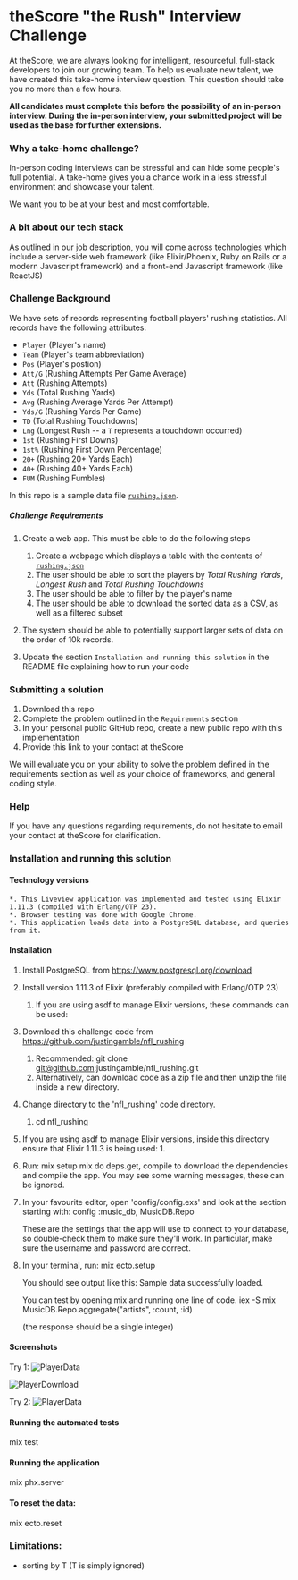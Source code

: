 # theScore "the Rush" Interview Challenge
At theScore, we are always looking for intelligent, resourceful, full-stack developers to join our growing team. To help us evaluate new talent, we have created this take-home interview question. This question should take you no more than a few hours.

**All candidates must complete this before the possibility of an in-person interview. During the in-person interview, your submitted project will be used as the base for further extensions.**

### Why a take-home challenge?
In-person coding interviews can be stressful and can hide some people's full potential. A take-home gives you a chance work in a less stressful environment and showcase your talent.

We want you to be at your best and most comfortable.

### A bit about our tech stack
As outlined in our job description, you will come across technologies which include a server-side web framework (like Elixir/Phoenix, Ruby on Rails or a modern Javascript framework) and a front-end Javascript framework (like ReactJS)

### Challenge Background
We have sets of records representing football players' rushing statistics. All records have the following attributes:
* `Player` (Player's name)
* `Team` (Player's team abbreviation)
* `Pos` (Player's postion)
* `Att/G` (Rushing Attempts Per Game Average)
* `Att` (Rushing Attempts)
* `Yds` (Total Rushing Yards)
* `Avg` (Rushing Average Yards Per Attempt)
* `Yds/G` (Rushing Yards Per Game)
* `TD` (Total Rushing Touchdowns)
* `Lng` (Longest Rush -- a `T` represents a touchdown occurred)
* `1st` (Rushing First Downs)
* `1st%` (Rushing First Down Percentage)
* `20+` (Rushing 20+ Yards Each)
* `40+` (Rushing 40+ Yards Each)
* `FUM` (Rushing Fumbles)

In this repo is a sample data file [`rushing.json`](/rushing.json).

##### Challenge Requirements
1. Create a web app. This must be able to do the following steps
    1. Create a webpage which displays a table with the contents of [`rushing.json`](/rushing.json)
    2. The user should be able to sort the players by _Total Rushing Yards_, _Longest Rush_ and _Total Rushing Touchdowns_
    3. The user should be able to filter by the player's name
    4. The user should be able to download the sorted data as a CSV, as well as a filtered subset
    
2. The system should be able to potentially support larger sets of data on the order of 10k records.

3. Update the section `Installation and running this solution` in the README file explaining how to run your code

### Submitting a solution
1. Download this repo
2. Complete the problem outlined in the `Requirements` section
3. In your personal public GitHub repo, create a new public repo with this implementation
4. Provide this link to your contact at theScore

We will evaluate you on your ability to solve the problem defined in the requirements section as well as your choice of frameworks, and general coding style.

### Help
If you have any questions regarding requirements, do not hesitate to email your contact at theScore for clarification.

### Installation and running this solution

#### Technology versions
    *. This Liveview application was implemented and tested using Elixir 1.11.3 (compiled with Erlang/OTP 23).  
    *. Browser testing was done with Google Chrome.
    *. This application loads data into a PostgreSQL database, and queries from it.

#### Installation
1. Install PostgreSQL from https://www.postgresql.org/download
2. Install version 1.11.3 of Elixir (preferably compiled with Erlang/OTP 23)
    1. If you are using asdf to manage Elixir versions, these commands can be used:

3. Download this challenge code from https://github.com/justingamble/nfl_rushing
    1. Recommended: git clone git@github.com:justingamble/nfl_rushing.git
    2. Alternatively, can download code as a zip file and then unzip the file inside a new directory.
4. Change directory to the 'nfl_rushing' code directory.
    1. cd nfl_rushing
5. If you are using asdf to manage Elixir versions, inside this directory ensure that Elixir 1.11.3 is being used:
    1. 
6. Run:
      mix setup
      mix do deps.get, compile
   to download the dependencies and compile the app.  You may see some warning messages, these can be ignored.
7. In your favourite editor, open 'config/config.exs' and look at the
   section starting with:
      config :music_db, MusicDB.Repo

   These are the settings that the app will use to connect to your database,
   so double-check them to make sure they'll work.  In particular, make sure
   the username and password are correct.
8. In your terminal, run:
      mix ecto.setup

   You should see output like this:
      Sample data successfully loaded.

   You can test by opening mix and running one line of code.
      iex -S mix
      MusicDB.Repo.aggregate("artists", :count, :id)

   (the response should be a single integer)

#### Screenshots

Try 1:
![PlayerData](Playername.sort.png)

![PlayerDownload](PlayerData.downloaded.png)

Try 2:
![PlayerData](priv/static/Playername.sort.png)


#### Running the automated tests

   mix test

#### Running the application
  
   mix phx.server

#### To reset the data:
   mix ecto.reset

### Limitations: 
- sorting by T (T is simply ignored)